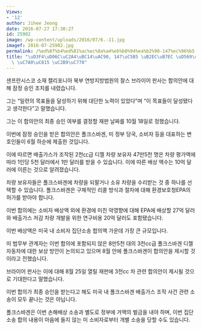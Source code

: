 ```yaml
---
Views:
- '12'
author: Jihee Jeong
date: 2016-07-27 17:30:27
id: 25902
image: /wp-content/uploads/2016/07/6.-11.jpg
imagef: 2016-07-25902.jpg
permalink: /%ed%8f%b4%ed%81%ac%ec%8a%a4%eb%b0%94%ea%b2%90-147%ec%96%b5-%eb%8b%ac%eb%9f%ac-%ed%95%a9%ec%9d%98%ec%95%88-%ec%9e%a0%ec%a0%95-%ec%8a%b9%ec%9d%b8/
title: "\uD3F4\uD06C\uC2A4\uBC14\uAC90, 147\uC5B5 \uB2EC\uB7EC \uD569\uC758\uC548\
  \ \uC7A0\uC815 \uC2B9\uC778"
---
```


샌프란시스코 소재 캘리포니아 북부 연방지방법원의 찰스 브라이어 판사는 합의안에 대해 잠정 승인 조치를 내렸습니다.

그는 &#8220;일련의 목표들을 달성하기 위해 대단한 노력이 있었다&#8221;며 &#8220;이 목표들이 달성됐다고 생각한다&#8221;고 말했습니다.

그는 이 합의안의 최종 승인 여부를 결정할 재판 날짜를 10월 18일로 정했습니다.

이번에 잠정 승인을 받은 합의안은 폴크스바겐, 미 정부 당국, 소비자 등을 대표하는 변호인들이 6월 하순에 제출한 것입니다.

이에 따르면 배출가스가 조작된 2천㏄급 디젤 차량 보유자 47만5천 명은 차량 평가액에 따라 1인당 5천 달러에서 1만 달러를 받을 수 있습니다. 이에 따른 배상 액수는 10억 달러에 이른는 것으로 알려졌습니다.

차량 보유자들은 폴크스바겐에 차량을 되팔거나 소유 차량을 수리받는 것 중 하나를 선택할 수 있습니다. 폴크스바겐은 구체적인 리콜 방식과 절차에 대해 환경보호청EPA의 허가를 받아야 합니다.

이번 합의에는 소비자 배상액 외에 환경에 미친 악영향에 대해 EPA에 배상할 27억 달러와 배출가스 저감 차량 개발을 위한 연구비용 20억 달러도 포함됐습니다.

이번 배상액은 미국 내 소비자 집단소송 합의액 가운데 가장 큰 규모입니다.

미 법무부 관계자는 이번 합의에 포함되지 않은 8만5천 대의 3천cc급 폴크스바겐 디젤 자동차에 대한 보상 방안이 논의되고 있으며 8월 안에 폴크스바겐이 합의안을 제시할 것이라고 전했습니다.

브라이어 판사는 이에 대해 8월 25일 열릴 재판에 3천cc 차 관련 합의안이 제시될 것으로 기대한다고 말했습니다.

이번 합의가 최종 승인을 받는다고 해도 미국 내 폴크스바겐 배출가스 조작 사건 관련 소송이 모두 끝나는 것은 아닙니다.

폴크스바겐은 이번 손해배상 소송과 별도로 정부에 거액의 벌금을 내야 하며, 이번 집단소송 합의 내용이 마음에 들지 않는 미 소비자로부터 개별 소송을 당할 수도 있습니다.

&nbsp;
